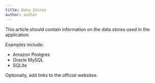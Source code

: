 ```yaml
---
title: Data Stores
author: author
---
```


This article should contain information on the data stores used in the application.

Examples include:

* Amazon Postgres
* Oracle MySQL
* SQLite

Optionally, add links to the official websites.
